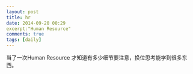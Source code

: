```yaml
---
layout: post
title: hr
date: 2014-09-20 00:29
excerpt:"Human Resource"
comments: true
tags: [daily]
---
```

当了一次Human Resource 才知道有多少细节要注意，换位思考能学到很多东西。
